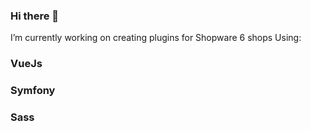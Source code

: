 ### Hi there 👋

I’m currently working on creating plugins for Shopware 6 shops
Using:
  ### VueJs
  ### Symfony
  ### Sass
